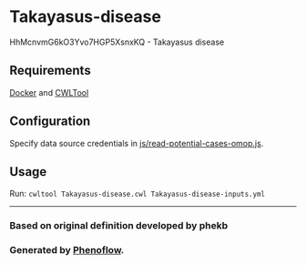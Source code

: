 # Takayasus-disease

HhMcnvmG6kO3Yvo7HGP5XsnxKQ - Takayasus disease

## Requirements

[Docker](https://docs.docker.com/install/) and [CWLTool](https://github.com/common-workflow-language/cwltool#install)

## Configuration

Specify data source credentials in [js/read-potential-cases-omop.js](js/read-potential-cases-omop.js).

## Usage

Run: `cwltool Takayasus-disease.cwl Takayasus-disease-inputs.yml`

***

### Based on original definition developed by phekb
### Generated by [Phenoflow](https://kclhi.org/phenoflow).

